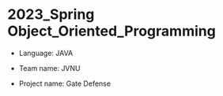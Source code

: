#  2023_Spring Object_Oriented_Programming

- Language: JAVA

- Team name: JVNU

- Project name: Gate Defense
